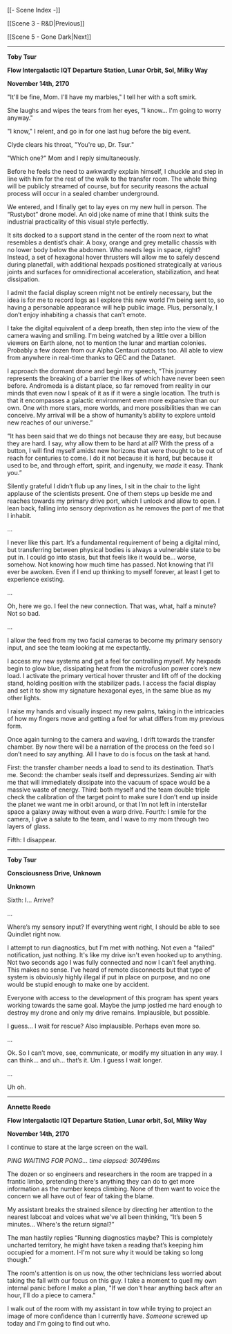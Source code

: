 [[- Scene Index -]]

[[Scene 3 - R&D|Previous]]

[[Scene 5 - Gone Dark|Next]]

---
**Toby Tsur**

**Flow Intergalactic IQT Departure Station, Lunar Orbit, Sol, Milky Way**

**November 14th, 2170**

"It'll be fine, Mom. I'll have my marbles," I tell her with a soft smirk.

She laughs and wipes the tears from her eyes, "I know... I'm going to worry anyway."

"I know," I relent, and go in for one last hug before the big event.

Clyde clears his throat, "You're up, Dr. Tsur."

"Which one?" Mom and I reply simultaneously.

Before he feels the need to awkwardly explain himself, I chuckle and step in line with him for the rest of the walk to the transfer room. The whole thing will be publicly streamed of course, but for security reasons the actual process will occur in a sealed chamber underground.

We entered, and I finally get to lay eyes on my new hull in person. The “Rustybot” drone model. An old joke name of mine that I think suits the industrial practicality of this visual style perfectly.

It sits docked to a support stand in the center of the room next to what resembles a dentist’s chair. A boxy, orange and grey metallic chassis with no lower body below the abdomen. Who needs legs in space, right? Instead, a set of hexagonal hover thrusters will allow me to safely descend during planetfall, with additional hexpads positioned strategically at various joints and surfaces for omnidirectional acceleration, stabilization, and heat dissipation.

I admit the facial display screen might not be entirely necessary, but the idea is for me to record logs as I explore this new world I’m being sent to, so having a personable appearance will help public image. Plus, personally, I don’t enjoy inhabiting a chassis that can’t emote.

I take the digital equivalent of a deep breath, then step into the view of the camera waving and smiling. I'm being watched by a little over a billion viewers on Earth alone, not to mention the lunar and martian colonies. Probably a few dozen from our Alpha Centauri outposts too. All able to view from anywhere in real-time thanks to QEC and the Datanet.

I approach the dormant drone and begin my speech, “This journey represents the breaking of a barrier the likes of which have never been seen before. Andromeda is a distant place, so far removed from reality in our minds that even now I speak of it as if it were a single location. The truth is that it encompasses a galactic environment even more expansive than our own. One with more stars, more worlds, and more possibilities than we can conceive. My arrival will be a show of humanity’s ability to explore untold new reaches of our universe.”

“It has been said that we do things not because they are easy, but because they are hard. I say, why allow them to be hard at all? With the press of a button, I will find myself amidst new horizons that were thought to be out of reach for centuries to come. I do it not because it is hard, but because it used to be, and through effort, spirit, and ingenuity, we *made* it easy. Thank you.”

Silently grateful I didn’t flub up any lines, I sit in the chair to the light applause of the scientists present. One of them steps up beside me and reaches towards my primary drive port, which I unlock and allow to open. I lean back, falling into sensory deprivation as he removes the part of me that I inhabit.

...

I never like this part. It’s a fundamental requirement of being a digital mind, but transferring between physical bodies is always a vulnerable state to be put in. I could go into stasis, but that feels like it would be... worse, somehow. Not knowing how much time has passed. Not knowing that I’ll ever be awoken. Even if I end up thinking to myself forever, at least I get to experience existing.

...

Oh, here we go. I feel the new connection. That was, what, half a minute? Not so bad.

...

I allow the feed from my two facial cameras to become my primary sensory input, and see the team looking at me expectantly.

I access my new systems and get a feel for controlling myself. My hexpads begin to glow blue, dissipating heat from the microfusion power core’s new load. I activate the primary vertical hover thruster and lift off of the docking stand, holding position with the stabilizer pads. I access the facial display and set it to show my signature hexagonal eyes, in the same blue as my other lights.

I raise my hands and visually inspect my new palms, taking in the intricacies of how my fingers move and getting a feel for what differs from my previous form.

Once again turning to the camera and waving, I drift towards the transfer chamber. By now there will be a narration of the process on the feed so I don’t need to say anything. All I have to do is focus on the task at hand.

First: the transfer chamber needs a load to send to its destination. That’s me.
Second: the chamber seals itself and depressurizes. Sending air with me that will immediately dissipate into the vacuum of space would be a massive waste of energy.
Third: both myself and the team double triple check the calibration of the target point to make sure I don’t end up inside the planet we want me in orbit around, or that I’m not left in interstellar space a galaxy away without even a warp drive.
Fourth: I smile for the camera, I give a salute to the team, and I wave to my mom through two layers of glass.

Fifth: I disappear.

---

**Toby Tsur**

**Consciousness Drive, Unknown**

**Unknown**

Sixth: I... Arrive? 

...

Where’s my sensory input? If everything went right, I should be able to see Quindlet right now.

I attempt to run diagnostics, but I'm met with nothing. Not even a "failed" notification, just nothing. It's like my drive isn't even hooked up to anything. Not two seconds ago I was fully connected and now I can’t feel anything. This makes no sense. I've heard of remote disconnects but that type of system is obviously highly illegal if put in place on purpose, and no one would be stupid enough to make one by accident.

Everyone with access to the development of this program has spent years working towards the same goal. Maybe the jump jostled me hard enough to destroy my drone and only my drive remains. Implausible, but possible.

I guess... I wait for rescue? Also implausible. Perhaps even more so.

...

Ok. So I can’t move, see, communicate, or modify my situation in any way. I can think... and uh... that’s it. Um. I guess I wait longer.

...

Uh oh.

---

**Annette Reede**

**Flow Intergalactic IQT Departure Station, Lunar orbit, Sol, Milky Way**

**November 14th, 2170**

I continue to stare at the large screen on the wall.

*PING*
*WAITING FOR PONG...*
*time elapsed: 307496ms*

The dozen or so engineers and researchers in the room are trapped in a frantic limbo, pretending there's anything they can do to get more information as the number keeps climbing. None of them want to voice the concern we all have out of fear of taking the blame.

My assistant breaks the strained silence by directing her attention to the nearest labcoat and voices what we've all been thinking, “It’s been 5 minutes... Where's the return signal?”

The man hastily replies “Running diagnostics maybe? This is completely uncharted territory, he might have taken a reading that’s keeping him occupied for a moment. I-I'm not sure why it would be taking so long though.”

The room's attention is on us now, the other technicians less worried about taking the fall with our focus on this guy. I take a moment to quell my own internal panic before I make a plan, "If we don't hear anything back after an hour, I'll do a piece to camera."

I walk out of the room with my assistant in tow while trying to project an image of more confidence than I currently have. *Someone* screwed up today and I'm going to find out who.
